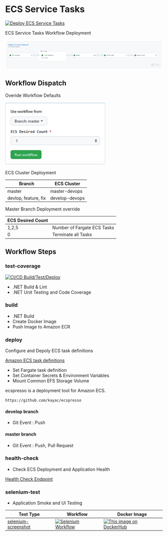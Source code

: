 # ECS Service Tasks

[![Deploy ECS Service Tasks](https://github.com/stuartshay/AzureDevOpsKats/actions/workflows/deploy-ecs-service-tasks.yml/badge.svg)](https://github.com/stuartshay/AzureDevOpsKats/actions/workflows/deploy-ecs-service-tasks.yml)

ECS Service Tasks Workflow Deployment

![](../assets/ecs-service-workflow.png)

## Workflow Dispatch

Overide Workflow Defaults

![](../assets/ecs-service-workflow-dispatch.png)

ECS Cluster Deployment

| Branch               | ECS Cluster    |
| -------------------- | -------------- |
| master               | master-devops  |
| devlop, feature, fix | develop-devops |

Master Branch Deployment override

| ECS Desired Count |                             |
| ----------------- | --------------------------- |
| 1,2,5             | Number of Fargate ECS Tasks |
| 0                 | Terminate all Tasks         |

## Workflow Steps

### test-coverage

[![CI/CD Build/Test/Deploy](https://github.com/stuartshay/AzureDevOpsKats/actions/workflows/ci-cd-action.yml/badge.svg)](https://github.com/stuartshay/AzureDevOpsKats/actions/workflows/ci-cd-action.yml)

- .NET Build & Lint
- .NET Unit Testing and Code Coverage

### build

- .NET Build
- Create Docker Image
- Push Image to Amazon ECR

### deploy

Configure and Depoly ECS task definitions

[Amazon ECS task definitions](https://docs.aws.amazon.com/AmazonECS/latest/developerguide/task_definitions.html)

- Set Fargate task definition
- Set Container Secrets & Environment Variables
- Mount Common EFS Storage Volume

ecspresso is a deployment tool for Amazon ECS.

```
https://github.com/kayac/ecspresso
```

#### develop branch

- Git Event : Push

#### master branch

- Git Event : Push, Pull Request

### health-check

- Check ECS Deployment and Application Health

[Health Check Endpoint](http://master-devops-1727857016.us-east-1.elb.amazonaws.com/health)

### selenium-test

- Application Smoke and UI Testing

| Test Type                                  | Workflow                                                                                                                                                                                                       | Docker Image                                                                                                                                                                 |
| ------------------------------------------ | -------------------------------------------------------------------------------------------------------------------------------------------------------------------------------------------------------------- | ---------------------------------------------------------------------------------------------------------------------------------------------------------------------------- |
| [selenium-screenshot](../docker/selenium/) | [![Selenium Workflow](https://github.com/stuartshay/AzureDevOpsKats/actions/workflows/selenium.workflow.yml/badge.svg)](https://github.com/stuartshay/AzureDevOpsKats/actions/workflows/selenium.workflow.yml) | [![This image on DockerHub](https://img.shields.io/docker/pulls/stuartshay/azuredevopskats-selenium.svg)](https://hub.docker.com/r/stuartshay/azuredevopskats-selenium/tags) |
